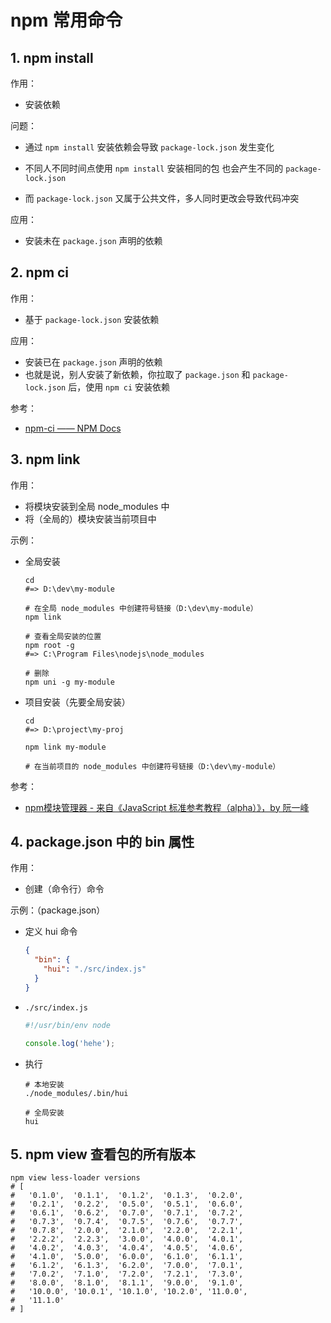 # npm 常用命令

## 1. npm install

作用：

* 安装依赖

问题：

* 通过 `npm install` 安装依赖会导致 `package-lock.json` 发生变化

* 不同人不同时间点使用 `npm install` 安装相同的包 也会产生不同的 `package-lock.json`

* 而 `package-lock.json` 又属于公共文件，多人同时更改会导致代码冲突

应用：

* 安装未在 `package.json` 声明的依赖

## 2. npm ci

作用：

* 基于 `package-lock.json` 安装依赖

应用：

* 安装已在 `package.json` 声明的依赖
* 也就是说，别人安装了新依赖，你拉取了 `package.json` 和 `package-lock.json` 后，使用 `npm ci` 安装依赖

参考：

* [npm-ci —— NPM Docs](https://docs.npmjs.com/cli/v8/commands/npm-ci)

## 3. npm link

作用：

* 将模块安装到全局 node_modules 中
* 将（全局的）模块安装当前项目中

示例：

* 全局安装

    ```shell
    cd
    #=> D:\dev\my-module

    # 在全局 node_modules 中创建符号链接（D:\dev\my-module）
    npm link

    # 查看全局安装的位置
    npm root -g
    #=> C:\Program Files\nodejs\node_modules

    # 删除
    npm uni -g my-module
    ```

* 项目安装（先要全局安装）

    ```shell
    cd
    #=> D:\project\my-proj

    npm link my-module

    # 在当前项目的 node_modules 中创建符号链接（D:\dev\my-module）
    ```

参考：

* [npm模块管理器 - 来自《JavaScript 标准参考教程（alpha）》，by 阮一峰](https://javascript.ruanyifeng.com/nodejs/npm.html#toc18)

## 4. package.json 中的 bin 属性

作用：

* 创建（命令行）命令

示例：（package.json）

* 定义 hui 命令

  ```json
  {
    "bin": {
      "hui": "./src/index.js"
    }
  }
  ```

* `./src/index.js`

  ```javascript
  #!/usr/bin/env node

  console.log('hehe');
  ```

* 执行

  ```shell
  # 本地安装
  ./node_modules/.bin/hui

  # 全局安装
  hui
  ```

## 5. npm view 查看包的所有版本

```shell
npm view less-loader versions 
# [
#   '0.1.0',  '0.1.1',  '0.1.2',  '0.1.3',  '0.2.0',
#   '0.2.1',  '0.2.2',  '0.5.0',  '0.5.1',  '0.6.0',
#   '0.6.1',  '0.6.2',  '0.7.0',  '0.7.1',  '0.7.2',
#   '0.7.3',  '0.7.4',  '0.7.5',  '0.7.6',  '0.7.7',
#   '0.7.8',  '2.0.0',  '2.1.0',  '2.2.0',  '2.2.1',
#   '2.2.2',  '2.2.3',  '3.0.0',  '4.0.0',  '4.0.1',
#   '4.0.2',  '4.0.3',  '4.0.4',  '4.0.5',  '4.0.6',
#   '4.1.0',  '5.0.0',  '6.0.0',  '6.1.0',  '6.1.1',
#   '6.1.2',  '6.1.3',  '6.2.0',  '7.0.0',  '7.0.1',
#   '7.0.2',  '7.1.0',  '7.2.0',  '7.2.1',  '7.3.0',
#   '8.0.0',  '8.1.0',  '8.1.1',  '9.0.0',  '9.1.0',
#   '10.0.0', '10.0.1', '10.1.0', '10.2.0', '11.0.0',
#   '11.1.0'
# ]
```